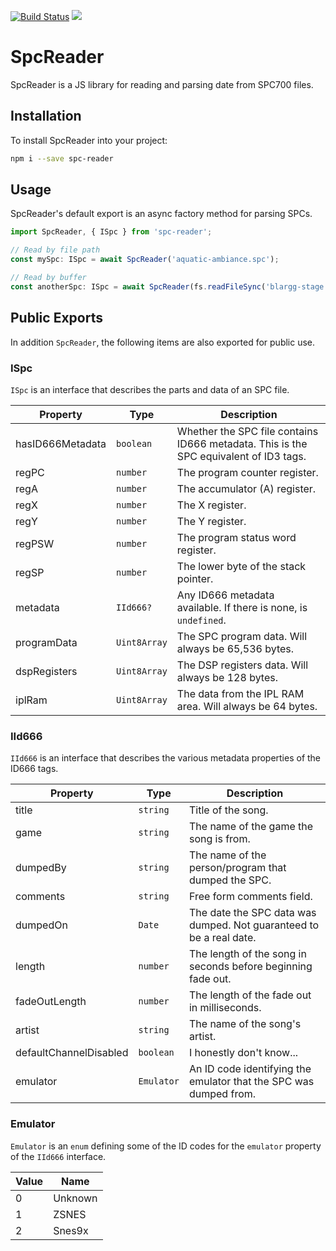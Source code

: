 [![Build Status](https://travis-ci.org/dxprog/spc-reader.svg)](https://travis-ci.org/dxprog/spc-reader)
[![](https://coveralls.io/repos/github/dxprog/spc-reader/badge.svg)](https://coveralls.io/github/dxprog/spc-reader)

# SpcReader

SpcReader is a JS library for reading and parsing date from SPC700 files.

## Installation

To install SpcReader into your project:

```bash
npm i --save spc-reader
```

## Usage

SpcReader's default export is an async factory method for parsing SPCs.

```typescript
import SpcReader, { ISpc } from 'spc-reader';

// Read by file path
const mySpc: ISpc = await SpcReader('aquatic-ambiance.spc');

// Read by buffer
const anotherSpc: ISpc = await SpcReader(fs.readFileSync('blargg-stage.spc'));
```

## Public Exports

In addition `SpcReader`, the following items are also exported for public use.

### ISpc

`ISpc` is an interface that describes the parts and data of an SPC file.

Property | Type | Description
-------- | ---- | -----------
hasID666Metadata | `boolean` | Whether the SPC file contains ID666 metadata. This is the SPC equivalent of ID3 tags.
regPC | `number` | The program counter register.
regA | `number` | The accumulator (A) register.
regX | `number` | The X register.
regY | `number` | The Y register.
regPSW | `number` | The program status word register.
regSP | `number` | The lower byte of the stack pointer.
metadata | `IId666?` | Any ID666 metadata available. If there is none, is `undefined`.
programData | `Uint8Array` | The SPC program data. Will always be 65,536 bytes.
dspRegisters | `Uint8Array` | The DSP registers data. Will always be 128 bytes.
iplRam | `Uint8Array` | The data from the IPL RAM area. Will always be 64 bytes.

### IId666

`IId666` is an interface that describes the various metadata properties of the ID666 tags.

Property | Type | Description
-------- | ---- | -----------
title | `string` | Title of the song.
game | `string` | The name of the game the song is from.
dumpedBy | `string` | The name of the person/program that dumped the SPC.
comments | `string` | Free form comments field.
dumpedOn | `Date` | The date the SPC data was dumped. Not guaranteed to be a real date.
length | `number` | The length of the song in seconds before beginning fade out.
fadeOutLength | `number` | The length of the fade out in milliseconds.
artist | `string` | The name of the song's artist.
defaultChannelDisabled | `boolean` | I honestly don't know...
emulator | `Emulator` | An ID code identifying the emulator that the SPC was dumped from.

### Emulator

`Emulator` is an `enum` defining some of the ID codes for the `emulator` property of the `IId666` interface.

Value | Name
----- | ----
0 | Unknown
1 | ZSNES
2 | Snes9x
